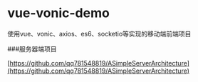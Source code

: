 # vue-vonic-demo
使用vue、vonic、axios、es6、socketio等实现的移动端前端项目 

###服务器端项目

[https://github.com/qq781548819/ASimpleServerArchitecture](https://github.com/qq781548819/ASimpleServerArchitecture)
